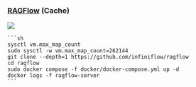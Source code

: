 ### [RAGFlow](https://github.com/infiniflow/ragflow) (Cache)

![](https://img.shields.io/github/license/infiniflow/ragflow?style=flat-square)

````{tab} Docker compose
```sh
sysctl vm.max_map_count
sudo sysctl -w vm.max_map_count=262144
git clone --depth=1 https://github.com/infiniflow/ragflow
cd ragflow
sudo docker compose -f docker/docker-compose.yml up -d
docker logs -f ragflow-server
```
````